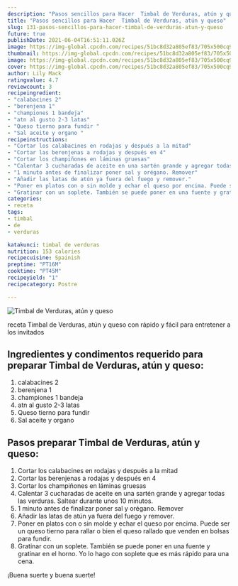 ```yaml
---
description: "Pasos sencillos para Hacer  Timbal de Verduras, atún y queso"
title: "Pasos sencillos para Hacer  Timbal de Verduras, atún y queso"
slug: 131-pasos-sencillos-para-hacer-timbal-de-verduras-atun-y-queso
future: true
publishDate: 2021-06-04T16:51:11.026Z
image: https://img-global.cpcdn.com/recipes/51bc8d32a805ef83/705x500cq90/timbal-de-verduras-atun-y-queso-foto-principal.jpg
thumbnail: https://img-global.cpcdn.com/recipes/51bc8d32a805ef83/705x500cq90/timbal-de-verduras-atun-y-queso-foto-principal.jpg
image: https://img-global.cpcdn.com/recipes/51bc8d32a805ef83/705x500cq90/timbal-de-verduras-atun-y-queso-foto-principal.jpg
cover: https://img-global.cpcdn.com/recipes/51bc8d32a805ef83/705x500cq90/timbal-de-verduras-atun-y-queso-foto-principal.jpg
author: Lily Mack
ratingvalue: 4.7
reviewcount: 3
recipeingredient:
- "calabacines 2"
- "berenjena 1"
- "championes 1 bandeja"
- "atn al gusto 2-3 latas"
- "Queso tierno para fundir "
- "Sal aceite y organo "
recipeinstructions:
- "Cortar los calabacines en rodajas y después a la mitad"
- "Cortar las berenjenas a rodajas y después en 4"
- "Cortar los champiñones en láminas gruesas"
- "Calentar 3 cucharadas de aceite en una sartén grande y agregar todas las verduras. Saltear durante unos 10 minutos."
- "1 minuto antes de finalizar poner sal y orégano. Remover"
- "Añadir las latas de atún ya fuera del fuego y remover."
- "Poner en platos con o sin molde y echar el queso por encima. Puede ser un queso tierno para rallar o bien el queso rallado que venden en bolsas para fundir."
- "Gratinar con un soplete. También se puede poner en una fuente y gratinar en el horno. Yo lo hago con soplete que es más rápido para una cena."
categories:
- receta
tags:
- timbal
- de
- verduras

katakunci: timbal de verduras 
nutrition: 153 calories
recipecuisine: Spainish
preptime: "PT16M"
cooktime: "PT45M"
recipeyield: "1"
recipecategory: Postre

---
```



![Timbal de Verduras, atún y queso](https://img-global.cpcdn.com/recipes/51bc8d32a805ef83/705x500cq90/timbal-de-verduras-atun-y-queso-foto-principal.jpg)

receta Timbal de Verduras, atún y queso con rápido y fácil para entretener a los invitados

<!--inarticleads1-->

## Ingredientes y condimentos requerido para preparar Timbal de Verduras, atún y queso:

1. calabacines 2
1. berenjena 1
1. championes 1 bandeja
1. atn al gusto 2-3 latas
1. Queso tierno para fundir 
1. Sal aceite y organo 



<!--inarticleads2-->

## Pasos preparar Timbal de Verduras, atún y queso:

1. Cortar los calabacines en rodajas y después a la mitad
1. Cortar las berenjenas a rodajas y después en 4
1. Cortar los champiñones en láminas gruesas
1. Calentar 3 cucharadas de aceite en una sartén grande y agregar todas las verduras. Saltear durante unos 10 minutos.
1. 1 minuto antes de finalizar poner sal y orégano. Remover
1. Añadir las latas de atún ya fuera del fuego y remover.
1. Poner en platos con o sin molde y echar el queso por encima. Puede ser un queso tierno para rallar o bien el queso rallado que venden en bolsas para fundir.
1. Gratinar con un soplete. También se puede poner en una fuente y gratinar en el horno. Yo lo hago con soplete que es más rápido para una cena.



¡Buena suerte y buena suerte!

